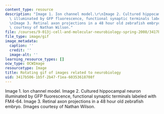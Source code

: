 ```yaml
---
content_type: resource
description: "Image 1. Ion channel model.\r\nImage 2. Cultured hippocampal neuron\
  \ illuminated by GFP fluorescence, functional synaptic terminals labeled with FM4-64.\r\
  \nImage 3. Retinal axon projections in a 48 hour old zebrafish embryo.\r\n(Images\
  \ courtesy of Nathan Wilson."
file: /courses/9-013j-cell-and-molecular-neurobiology-spring-2008/3417b5061b5f2b47f1ea60353618708f_chp_9013.gif
file_type: image/gif
image_metadata:
  caption: ''
  credit: ''
  image-alt: ''
learning_resource_types: []
ocw_type: OCWImage
resourcetype: Image
title: Rotating gif of images related to neurobiology
uid: 3417b506-1b5f-2b47-f1ea-60353618708f
---
```

Image 1. Ion channel model.
Image 2. Cultured hippocampal neuron illuminated by GFP fluorescence, functional synaptic terminals labeled with FM4-64.
Image 3. Retinal axon projections in a 48 hour old zebrafish embryo.
(Images courtesy of Nathan Wilson.

